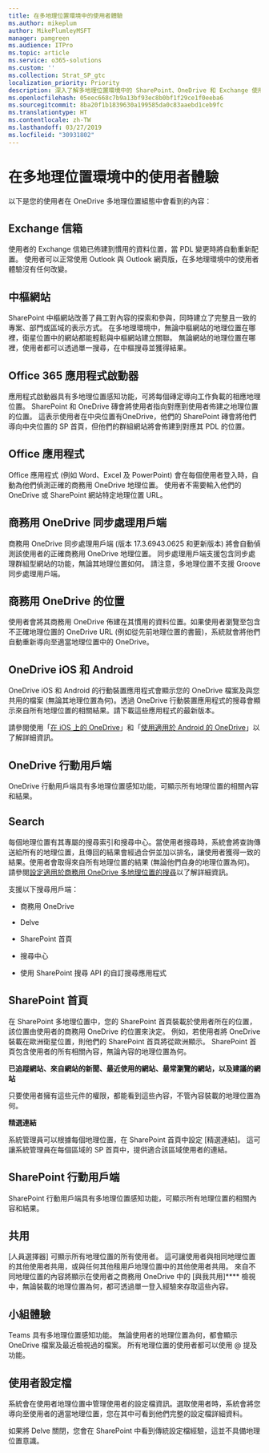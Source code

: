 ```yaml
---
title: 在多地理位置環境中的使用者體驗
ms.author: mikeplum
author: MikePlumleyMSFT
manager: pamgreen
ms.audience: ITPro
ms.topic: article
ms.service: o365-solutions
ms.custom: ''
ms.collection: Strat_SP_gtc
localization_priority: Priority
description: 深入了解多地理位置環境中的 SharePoint、OneDrive 和 Exchange 使用者體驗。
ms.openlocfilehash: 05eec668c7b9a13bf93ec8b0bf1f29ce1f0eeba6
ms.sourcegitcommit: 8ba20f1b1839630a199585da0c83aaebd1ceb9fc
ms.translationtype: HT
ms.contentlocale: zh-TW
ms.lasthandoff: 03/27/2019
ms.locfileid: "30931802"
---
```

# <a name="user-experience-in-a-multi-geo-environment"></a>在多地理位置環境中的使用者體驗

以下是您的使用者在 OneDrive 多地理位置組態中會看到的內容：

## <a name="exchange-mailbox"></a>Exchange 信箱

使用者的 Exchange 信箱已佈建到慣用的資料位置，當 PDL 變更時將自動重新配置。 使用者可以正常使用 Outlook 與 Outlook 網頁版，在多地理環境中的使用者體驗沒有任何改變。

## <a name="hub-sites"></a>中樞網站

SharePoint 中樞網站改善了員工對內容的探索和參與，同時建立了完整且一致的專案、部門或區域的表示方式。 在多地理環境中，無論中樞網站的地理位置在哪裡，衛星位置中的網站都能輕鬆與中樞網站建立關聯。 無論網站的地理位置在哪裡，使用者都可以透過單一搜尋，在中樞搜尋並獲得結果。

## <a name="office-365-app-launcher"></a>Office 365 應用程式啟動器

應用程式啟動器具有多地理位置感知功能，可將每個磚定導向工作負載的相應地理位置。 SharePoint 和 OneDrive 磚會將使用者指向對應到使用者佈建之地理位置的位置。 這表示使用者在中央位置有OneDrive，他們的 SharePoint 磚會將他們導向中央位置的 SP 首頁，但他們的群組網站將會佈建到對應其 PDL 的位置。 

## <a name="office-applications"></a>Office 應用程式

Office 應用程式 (例如 Word、Excel 及 PowerPoint) 會在每個使用者登入時，自動為他們偵測正確的商務用 OneDrive 地理位置。 使用者不需要輸入他們的 OneDrive 或 SharePoint 網站特定地理位置 URL。

## <a name="onedrive-for-business-sync-client"></a>商務用 OneDrive 同步處理用戶端

商務用 OneDrive 同步處理用戶端 (版本 17.3.6943.0625 和更新版本) 將會自動偵測該使用者的正確商務用 OneDrive 地理位置。 同步處理用戶端支援包含同步處理群組型網站的功能，無論其地理位置如何。 請注意，多地理位置不支援 Groove 同步處理用戶端。 

## <a name="onedrive-for-business-location"></a>商務用 OneDrive 的位置

使用者會將其商務用 OneDrive 佈建在其慣用的資料位置。如果使用者瀏覽至包含不正確地理位置的 OneDrive URL (例如從先前地理位置的書籤)，系統就會將他們自動重新導向至適當地理位置中的 OneDrive。

## <a name="onedrive-ios-and-android"></a>OneDrive iOS 和 Android 

OneDrive iOS 和 Android 的行動裝置應用程式會顯示您的 OneDrive 檔案及與您共用的檔案 (無論其地理位置為何)。透過 OneDrive 行動裝置應用程式的搜尋會顯示來自所有地理位置的相關結果。請下載這些應用程式的最新版本。

請參閱使用「[在 iOS 上的 OneDrive](https://support.office.com/article/08d5c5b2-ccc6-40eb-a244-fe3597a3c247)」和「[使用適用於 Android 的 OneDrive](https://support.office.com/article/eee1d31c-792d-41d4-8132-f9621b39eb36)」以了解詳細資訊。

## <a name="onedrive-mobile-client"></a>OneDrive 行動用戶端 

OneDrive 行動用戶端具有多地理位置感知功能，可顯示所有地理位置的相關內容和結果。

## <a name="search"></a>Search

每個地理位置有其專屬的搜尋索引和搜尋中心。當使用者搜尋時，系統會將查詢傳送給所有的地理位置，且傳回的結果會經過合併並加以排名，讓使用者獲得一致的結果。使用者會取得來自所有地理位置的結果 (無論他們自身的地理位置為何)。請參閱[設定適用於商務用 OneDrive 多地理位置的搜尋](configure-search-for-multi-geo.md)以了解詳細資訊。

支援以下搜尋用戶端：

-   商務用 OneDrive

-   Delve

-   SharePoint 首頁

-   搜尋中心

-   使用 SharePoint 搜尋 API 的自訂搜尋應用程式

## <a name="sharepoint-home"></a>SharePoint 首頁 

在 SharePoint 多地理位置中，您的 SharePoint 首頁裝載於使用者所在的位置，該位置由使用者的商務用 OneDrive 的位置來決定。 例如，若使用者將 OneDrive 裝載在歐洲衛星位置，則他們的 SharePoint 首頁將從歐洲顯示。 SharePoint 首頁包含使用者的所有相關內容，無論內容的地理位置為何。 

**已追蹤網站、來自網站的新聞、最近使用的網站、最常瀏覽的網站，以及建議的網站**

只要使用者擁有這些元件的權限，都能看到這些內容，不管內容裝載的地理位置為何。 

**精選連結**

系統管理員可以根據每個地理位置，在 SharePoint 首頁中設定 [精選連結]。 這可讓系統管理員在每個區域的 SP 首頁中，提供適合該區域使用者的連結。 

## <a name="sharepoint-mobile-client"></a>SharePoint 行動用戶端 

SharePoint 行動用戶端具有多地理位置感知功能，可顯示所有地理位置的相關內容和結果。

## <a name="sharing"></a>共用

[人員選擇器] 可顯示所有地理位置的所有使用者。 這可讓使用者與相同地理位置的其他使用者共用，或與任何其他租用戶地理位置中的其他使用者共用。 來自不同地理位置的內容將顯示在使用者之商務用 OneDrive 中的 [與我共用]**** 檢視中，無論裝載的地理位置為何，都可透過單一登入經驗來存取這些內容。

## <a name="teams-experience"></a>小組體驗

Teams 具有多地理位置感知功能。 無論使用者的地理位置為何，都會顯示 OneDrive 檔案及最近檢視過的檔案。 所有地理位置的使用者都可以使用 @ 提及功能。

## <a name="user-profiles"></a>使用者設定檔

系統會在使用者地理位置中管理使用者的設定檔資訊。選取使用者時，系統會將您導向至使用者的適當地理位置，您在其中可看到他們完整的設定檔詳細資料。

如果將 Delve 關閉，您會在 SharePoint 中看到傳統設定檔經驗，這並不具備地理位置意識。


